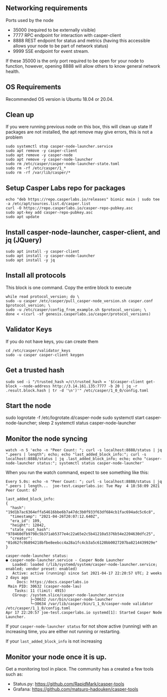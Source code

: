 ## Networking requirements
Ports used by the node
 - 35000 (required to be externally visible)
 - 7777 RPC endpoint for interaction with casper-client
 - 8888 REST endpoint for status and metrics (having this accessible allows your node to be part of network status)
 - 9999 SSE endpoint for event stream.

If these 35000 is the only port required to be open for your node to function, however, opening 8888 will allow others to know general network health.

## OS Requirements
Recommended OS version is Ubuntu 18.04 or 20.04.

## Clean up

If you were running previous node on this box, this will clean up state
If packages are not installed, the apt remove may give errors, this is not a problem
```
sudo systemctl stop casper-node-launcher.service
sudo apt remove -y casper-client
sudo apt remove -y casper-node
sudo apt remove -y casper-node-launcher
sudo rm /etc/casper/casper-node-launcher-state.toml
sudo rm -rf /etc/casper/1_*
sudo rm -rf /var/lib/casper/*
```

## Setup Casper Labs repo for packages
```
echo "deb https://repo.casperlabs.io/releases" bionic main | sudo tee -a /etc/apt/sources.list.d/casper.list
curl -O https://repo.casperlabs.io/casper-repo-pubkey.asc
sudo apt-key add casper-repo-pubkey.asc
sudo apt update
```

## Install casper-node-launcher, casper-client, and jq (JQuery)
```
sudo apt install -y casper-client
sudo apt install -y casper-node-launcher
sudo apt install -y jq
```

## Install all protocols 

This block is one command.  Copy the entire block to execute
```
while read protocol_version; do \
sudo -u casper /etc/casper/pull_casper-node_version.sh casper.conf $protocol_version; \
sudo -u /etc/casper/config_from_example.sh $protocol_version; \
done < <(curl -sf genesis.casperlabs.io/casper/protocol_versions)
```

## Validator Keys 

If you do not have keys, you can create them
```
cd /etc/casper/validator_keys
sudo -u casper casper-client keygen

```

## Get a trusted hash
```
sudo sed -i "/trusted_hash =/c\trusted_hash = '$(casper-client get-block --node-address http://3.14.161.135:7777 -b 20 | jq -r .result.block.hash | tr -d '\n')'" /etc/casper/1_0_0/config.toml
```

## Start the node
sudo logrotate -f /etc/logrotate.d/casper-node
sudo systemctl start casper-node-launcher; sleep 2
systemctl status casper-node-launcher

## Monitor the node syncing
```
watch -n 5 'echo -n "Peer Count: "; curl -s localhost:8888/status | jq ".peers | length"; echo; echo "last_added_block_info:"; curl -s localhost:8888/status | jq .last_added_block_info; echo; echo "casper-node-launcher status:"; systemctl status casper-node-launcher'
```

When you run the watch command, expect to see something like this:
```
Every 5.0s: echo -n "Peer Count: "; curl -s localhost:8888/status | jq ".peers | length...  joe-test.casperlabs.io: Tue May  4 18:58:09 2021
Peer Count: 67

last_added_block_info:
{
  "hash": "19d1b7ac6364effa54616bbe6b7a47dc3b0f933f63df684cb1fac694adc5c6c8",
  "timestamp": "2021-04-26T20:07:12.640Z",
  "era_id": 109,
  "height": 12042,
  "state_root_hash": "978460dfb9798c5b371ab5377e4c22a65e2c5b41210a5376b54e2204630dfc25",
  "creator": "01d62fc9b894218bfbe8eebcc4a28a1fc4cb3a5c6120bb0027207ba8214439929e"
}

casper-node-launcher status:
● casper-node-launcher.service - Casper Node Launcher
   Loaded: loaded (/lib/systemd/system/casper-node-launcher.service; enabled; vendor preset: enabled)
   Active: active (running) since Sat 2021-04-17 22:20:57 UTC; 2 weeks 2 days ago
     Docs: https://docs.casperlabs.io
 Main PID: 30632 (casper-node-lau)
    Tasks: 11 (limit: 4915)
   CGroup: /system.slice/casper-node-launcher.service
           ├─30632 /usr/bin/casper-node-launcher
           └─30634 /var/lib/casper/bin/1_1_0/casper-node validator /etc/casper/1_1_0/config.toml
Apr 17 22:20:57 joe-test.casperlabs.io systemd[1]: Started Casper Node Launcher.
```

If your `casper-node-launcher status` for not show active (running) with an increasing time, you are either not running or restarting. 

If your `last_added_block_info` is not increasing

## Monitor your node once it is up.

Get a monitoring tool in place.  The community has a created a few tools such as:
- Status.py: https://github.com/RapidMark/casper-tools
- Grafana: https://github.com/matsuro-hadouken/casper-tools
